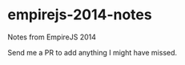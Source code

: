 empirejs-2014-notes
===================

Notes from EmpireJS 2014

Send me a PR to add anything I might have missed.
